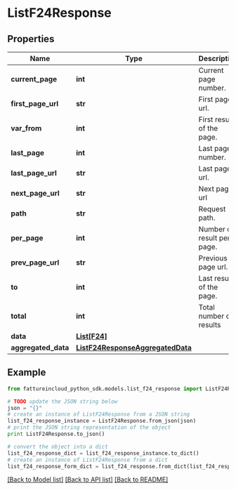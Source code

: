 # ListF24Response



## Properties

Name | Type | Description | Notes
------------ | ------------- | ------------- | -------------
**current_page** | **int** | Current page number. | [optional] 
**first_page_url** | **str** | First page url. | [optional] 
**var_from** | **int** | First result of the page. | [optional] 
**last_page** | **int** | Last page number. | [optional] 
**last_page_url** | **str** | Last page url. | [optional] 
**next_page_url** | **str** | Next page url | [optional] 
**path** | **str** | Request path. | [optional] 
**per_page** | **int** | Number of result per page. | [optional] 
**prev_page_url** | **str** | Previous page url. | [optional] 
**to** | **int** | Last result of the page. | [optional] 
**total** | **int** | Total number of results | [optional] 
**data** | [**List[F24]**](F24.md) |  | [optional] 
**aggregated_data** | [**ListF24ResponseAggregatedData**](ListF24ResponseAggregatedData.md) |  | [optional] 

## Example

```python
from fattureincloud_python_sdk.models.list_f24_response import ListF24Response

# TODO update the JSON string below
json = "{}"
# create an instance of ListF24Response from a JSON string
list_f24_response_instance = ListF24Response.from_json(json)
# print the JSON string representation of the object
print ListF24Response.to_json()

# convert the object into a dict
list_f24_response_dict = list_f24_response_instance.to_dict()
# create an instance of ListF24Response from a dict
list_f24_response_form_dict = list_f24_response.from_dict(list_f24_response_dict)
```
[[Back to Model list]](../README.md#documentation-for-models) [[Back to API list]](../README.md#documentation-for-api-endpoints) [[Back to README]](../README.md)


